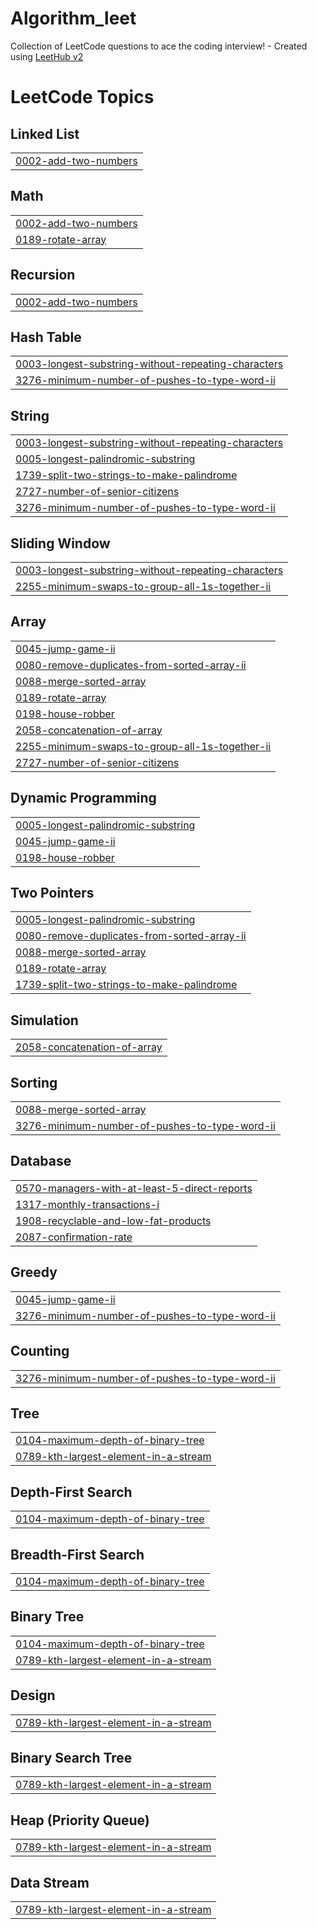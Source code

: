 # Algorithm_leet
Collection of LeetCode questions to ace the coding interview! - Created using [LeetHub v2](https://github.com/arunbhardwaj/LeetHub-2.0)

<!---LeetCode Topics Start-->
# LeetCode Topics
## Linked List
|  |
| ------- |
| [0002-add-two-numbers](https://github.com/kungbi/Algorithm_leet/tree/master/0002-add-two-numbers) |
## Math
|  |
| ------- |
| [0002-add-two-numbers](https://github.com/kungbi/Algorithm_leet/tree/master/0002-add-two-numbers) |
| [0189-rotate-array](https://github.com/kungbi/Algorithm_leet/tree/master/0189-rotate-array) |
## Recursion
|  |
| ------- |
| [0002-add-two-numbers](https://github.com/kungbi/Algorithm_leet/tree/master/0002-add-two-numbers) |
## Hash Table
|  |
| ------- |
| [0003-longest-substring-without-repeating-characters](https://github.com/kungbi/Algorithm_leet/tree/master/0003-longest-substring-without-repeating-characters) |
| [3276-minimum-number-of-pushes-to-type-word-ii](https://github.com/kungbi/Algorithm_leet/tree/master/3276-minimum-number-of-pushes-to-type-word-ii) |
## String
|  |
| ------- |
| [0003-longest-substring-without-repeating-characters](https://github.com/kungbi/Algorithm_leet/tree/master/0003-longest-substring-without-repeating-characters) |
| [0005-longest-palindromic-substring](https://github.com/kungbi/Algorithm_leet/tree/master/0005-longest-palindromic-substring) |
| [1739-split-two-strings-to-make-palindrome](https://github.com/kungbi/Algorithm_leet/tree/master/1739-split-two-strings-to-make-palindrome) |
| [2727-number-of-senior-citizens](https://github.com/kungbi/Algorithm_leet/tree/master/2727-number-of-senior-citizens) |
| [3276-minimum-number-of-pushes-to-type-word-ii](https://github.com/kungbi/Algorithm_leet/tree/master/3276-minimum-number-of-pushes-to-type-word-ii) |
## Sliding Window
|  |
| ------- |
| [0003-longest-substring-without-repeating-characters](https://github.com/kungbi/Algorithm_leet/tree/master/0003-longest-substring-without-repeating-characters) |
| [2255-minimum-swaps-to-group-all-1s-together-ii](https://github.com/kungbi/Algorithm_leet/tree/master/2255-minimum-swaps-to-group-all-1s-together-ii) |
## Array
|  |
| ------- |
| [0045-jump-game-ii](https://github.com/kungbi/Algorithm_leet/tree/master/0045-jump-game-ii) |
| [0080-remove-duplicates-from-sorted-array-ii](https://github.com/kungbi/Algorithm_leet/tree/master/0080-remove-duplicates-from-sorted-array-ii) |
| [0088-merge-sorted-array](https://github.com/kungbi/Algorithm_leet/tree/master/0088-merge-sorted-array) |
| [0189-rotate-array](https://github.com/kungbi/Algorithm_leet/tree/master/0189-rotate-array) |
| [0198-house-robber](https://github.com/kungbi/Algorithm_leet/tree/master/0198-house-robber) |
| [2058-concatenation-of-array](https://github.com/kungbi/Algorithm_leet/tree/master/2058-concatenation-of-array) |
| [2255-minimum-swaps-to-group-all-1s-together-ii](https://github.com/kungbi/Algorithm_leet/tree/master/2255-minimum-swaps-to-group-all-1s-together-ii) |
| [2727-number-of-senior-citizens](https://github.com/kungbi/Algorithm_leet/tree/master/2727-number-of-senior-citizens) |
## Dynamic Programming
|  |
| ------- |
| [0005-longest-palindromic-substring](https://github.com/kungbi/Algorithm_leet/tree/master/0005-longest-palindromic-substring) |
| [0045-jump-game-ii](https://github.com/kungbi/Algorithm_leet/tree/master/0045-jump-game-ii) |
| [0198-house-robber](https://github.com/kungbi/Algorithm_leet/tree/master/0198-house-robber) |
## Two Pointers
|  |
| ------- |
| [0005-longest-palindromic-substring](https://github.com/kungbi/Algorithm_leet/tree/master/0005-longest-palindromic-substring) |
| [0080-remove-duplicates-from-sorted-array-ii](https://github.com/kungbi/Algorithm_leet/tree/master/0080-remove-duplicates-from-sorted-array-ii) |
| [0088-merge-sorted-array](https://github.com/kungbi/Algorithm_leet/tree/master/0088-merge-sorted-array) |
| [0189-rotate-array](https://github.com/kungbi/Algorithm_leet/tree/master/0189-rotate-array) |
| [1739-split-two-strings-to-make-palindrome](https://github.com/kungbi/Algorithm_leet/tree/master/1739-split-two-strings-to-make-palindrome) |
## Simulation
|  |
| ------- |
| [2058-concatenation-of-array](https://github.com/kungbi/Algorithm_leet/tree/master/2058-concatenation-of-array) |
## Sorting
|  |
| ------- |
| [0088-merge-sorted-array](https://github.com/kungbi/Algorithm_leet/tree/master/0088-merge-sorted-array) |
| [3276-minimum-number-of-pushes-to-type-word-ii](https://github.com/kungbi/Algorithm_leet/tree/master/3276-minimum-number-of-pushes-to-type-word-ii) |
## Database
|  |
| ------- |
| [0570-managers-with-at-least-5-direct-reports](https://github.com/kungbi/Algorithm_leet/tree/master/0570-managers-with-at-least-5-direct-reports) |
| [1317-monthly-transactions-i](https://github.com/kungbi/Algorithm_leet/tree/master/1317-monthly-transactions-i) |
| [1908-recyclable-and-low-fat-products](https://github.com/kungbi/Algorithm_leet/tree/master/1908-recyclable-and-low-fat-products) |
| [2087-confirmation-rate](https://github.com/kungbi/Algorithm_leet/tree/master/2087-confirmation-rate) |
## Greedy
|  |
| ------- |
| [0045-jump-game-ii](https://github.com/kungbi/Algorithm_leet/tree/master/0045-jump-game-ii) |
| [3276-minimum-number-of-pushes-to-type-word-ii](https://github.com/kungbi/Algorithm_leet/tree/master/3276-minimum-number-of-pushes-to-type-word-ii) |
## Counting
|  |
| ------- |
| [3276-minimum-number-of-pushes-to-type-word-ii](https://github.com/kungbi/Algorithm_leet/tree/master/3276-minimum-number-of-pushes-to-type-word-ii) |
## Tree
|  |
| ------- |
| [0104-maximum-depth-of-binary-tree](https://github.com/kungbi/Algorithm_leet/tree/master/0104-maximum-depth-of-binary-tree) |
| [0789-kth-largest-element-in-a-stream](https://github.com/kungbi/Algorithm_leet/tree/master/0789-kth-largest-element-in-a-stream) |
## Depth-First Search
|  |
| ------- |
| [0104-maximum-depth-of-binary-tree](https://github.com/kungbi/Algorithm_leet/tree/master/0104-maximum-depth-of-binary-tree) |
## Breadth-First Search
|  |
| ------- |
| [0104-maximum-depth-of-binary-tree](https://github.com/kungbi/Algorithm_leet/tree/master/0104-maximum-depth-of-binary-tree) |
## Binary Tree
|  |
| ------- |
| [0104-maximum-depth-of-binary-tree](https://github.com/kungbi/Algorithm_leet/tree/master/0104-maximum-depth-of-binary-tree) |
| [0789-kth-largest-element-in-a-stream](https://github.com/kungbi/Algorithm_leet/tree/master/0789-kth-largest-element-in-a-stream) |
## Design
|  |
| ------- |
| [0789-kth-largest-element-in-a-stream](https://github.com/kungbi/Algorithm_leet/tree/master/0789-kth-largest-element-in-a-stream) |
## Binary Search Tree
|  |
| ------- |
| [0789-kth-largest-element-in-a-stream](https://github.com/kungbi/Algorithm_leet/tree/master/0789-kth-largest-element-in-a-stream) |
## Heap (Priority Queue)
|  |
| ------- |
| [0789-kth-largest-element-in-a-stream](https://github.com/kungbi/Algorithm_leet/tree/master/0789-kth-largest-element-in-a-stream) |
## Data Stream
|  |
| ------- |
| [0789-kth-largest-element-in-a-stream](https://github.com/kungbi/Algorithm_leet/tree/master/0789-kth-largest-element-in-a-stream) |
<!---LeetCode Topics End-->